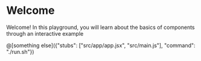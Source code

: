 # Welcome

Welcome! In this playground, you will learn about the basics of components through an interactive example

@[something else]({"stubs": ["src/app/app.jsx", "src/main.js"], "command": "./run.sh"})